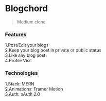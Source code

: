 # Blogchord

> Medium clone

### Features

1.Post/Edit your blogs  
2.Keep your blog post in private or public status  
3.Like any blog post  
4.Profile Visit

### Technologies

1.Stack: MERN  
2.Animations: Framer Motion  
3.Auth: oAuth 2.0
